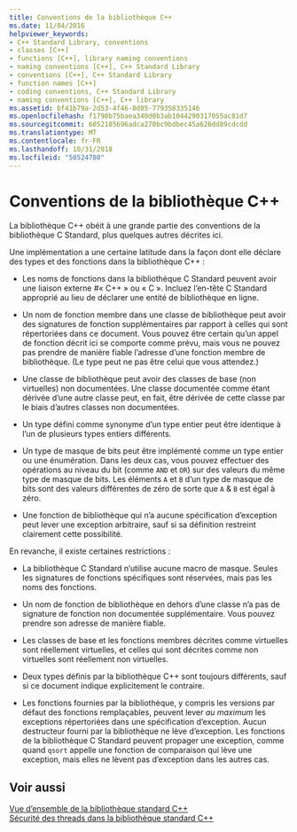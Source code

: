 ```yaml
---
title: Conventions de la bibliothèque C++
ms.date: 11/04/2016
helpviewer_keywords:
- C++ Standard Library, conventions
- classes [C++]
- functions [C++], library naming conventions
- naming conventions [C++], C++ Standard Library
- conventions [C++], C++ Standard Library
- function names [C++]
- coding conventions, C++ Standard Library
- naming conventions [C++], C++ library
ms.assetid: bf41b79a-2d53-4f46-8d05-779358335146
ms.openlocfilehash: f1790b75baea340d0b3ab1044290317055ac81d7
ms.sourcegitcommit: 6052185696adca270bc9bdbec45a626dd89cdcdd
ms.translationtype: MT
ms.contentlocale: fr-FR
ms.lasthandoff: 10/31/2018
ms.locfileid: "50524780"
---
```

# <a name="c-library-conventions"></a>Conventions de la bibliothèque C++

La bibliothèque C++ obéit à une grande partie des conventions de la bibliothèque C Standard, plus quelques autres décrites ici.

Une implémentation a une certaine latitude dans la façon dont elle déclare des types et des fonctions dans la bibliothèque C++ :

- Les noms de fonctions dans la bibliothèque C Standard peuvent avoir une liaison externe #« C++ » ou « C ». Incluez l’en-tête C Standard approprié au lieu de déclarer une entité de bibliothèque en ligne.

- Un nom de fonction membre dans une classe de bibliothèque peut avoir des signatures de fonction supplémentaires par rapport à celles qui sont répertoriées dans ce document. Vous pouvez être certain qu’un appel de fonction décrit ici se comporte comme prévu, mais vous ne pouvez pas prendre de manière fiable l’adresse d’une fonction membre de bibliothèque. (Le type peut ne pas être celui que vous attendez.)

- Une classe de bibliothèque peut avoir des classes de base (non virtuelles) non documentées. Une classe documentée comme étant dérivée d’une autre classe peut, en fait, être dérivée de cette classe par le biais d’autres classes non documentées.

- Un type défini comme synonyme d’un type entier peut être identique à l’un de plusieurs types entiers différents.

- Un type de masque de bits peut être implémenté comme un type entier ou une énumération. Dans les deux cas, vous pouvez effectuer des opérations au niveau du bit (comme `AND` et `OR`) sur des valeurs du même type de masque de bits. Les éléments `A` et `B` d’un type de masque de bits sont des valeurs différentes de zéro de sorte que `A` & `B` est égal à zéro.

- Une fonction de bibliothèque qui n’a aucune spécification d’exception peut lever une exception arbitraire, sauf si sa définition restreint clairement cette possibilité.

En revanche, il existe certaines restrictions :

- La bibliothèque C Standard n’utilise aucune macro de masque. Seules les signatures de fonctions spécifiques sont réservées, mais pas les noms des fonctions.

- Un nom de fonction de bibliothèque en dehors d’une classe n’a pas de signature de fonction non documentée supplémentaire. Vous pouvez prendre son adresse de manière fiable.

- Les classes de base et les fonctions membres décrites comme virtuelles sont réellement virtuelles, et celles qui sont décrites comme non virtuelles sont réellement non virtuelles.

- Deux types définis par la bibliothèque C++ sont toujours différents, sauf si ce document indique explicitement le contraire.

- Les fonctions fournies par la bibliothèque, y compris les versions par défaut des fonctions remplaçables, peuvent lever *au maximum* les exceptions répertoriées dans une spécification d’exception. Aucun destructeur fourni par la bibliothèque ne lève d’exception. Les fonctions de la bibliothèque C Standard peuvent propager une exception, comme quand `qsort` appelle une fonction de comparaison qui lève une exception, mais elles ne lèvent pas d’exception dans les autres cas.

## <a name="see-also"></a>Voir aussi

[Vue d’ensemble de la bibliothèque standard C++](../standard-library/cpp-standard-library-overview.md)<br/>
[Sécurité des threads dans la bibliothèque standard C++](../standard-library/thread-safety-in-the-cpp-standard-library.md)<br/>
